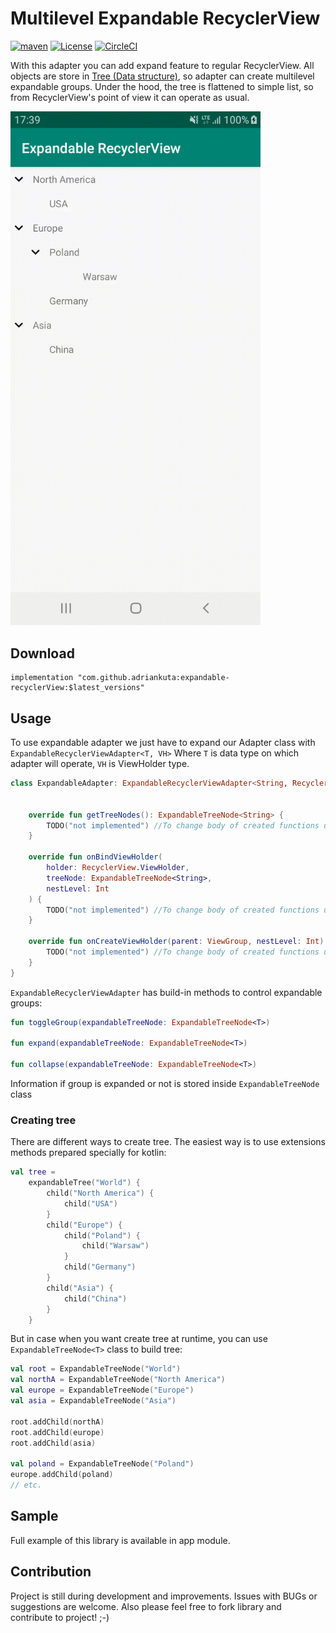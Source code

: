 # Multilevel Expandable RecyclerView

[![maven](https://img.shields.io/maven-central/v/com.github.adriankuta/expandable-recyclerView?style=plastic)](https://search.maven.org/artifact/com.github.adriankuta/expandable-recyclerView)
[![License](https://img.shields.io/github/license/AdrianKuta/Expandable-RecyclerView?style=plastic)](https://github.com/AdrianKuta/Expandable-RecyclerView/blob/master/LICENSE)
[![CircleCI](https://img.shields.io/circleci/build/github/AdrianKuta/Expandable-RecyclerView/master?label=CircleCI&style=plastic&logo=circleci)](https://circleci.com/gh/AdrianKuta/Expandable-RecyclerView)

With this adapter you can add expand feature to regular RecyclerView.
All objects are store in [Tree (Data structure)](https://github.com/AdrianKuta/Tree-Data-Structure), so adapter can create multilevel expandable groups.
Under the hood, the tree is flattened to simple list, so from RecyclerView's point of view it can operate as usual.


<img src="https://github.com/AdrianKuta/Expandable-RecyclerView/blob/master/Demo.gif" width="400" />

## Download

    implementation "com.github.adriankuta:expandable-recyclerView:$latest_versions"
    
## Usage
To use expandable adapter we just have to expand our Adapter class with `ExpandableRecyclerViewAdapter<T, VH>`
Where `T` is data type on which adapter will operate, `VH` is ViewHolder type.

```kotlin
class ExpandableAdapter: ExpandableRecyclerViewAdapter<String, RecyclerView.ViewHolder>() {
    
    
    override fun getTreeNodes(): ExpandableTreeNode<String> {
        TODO("not implemented") //To change body of created functions use File | Settings | File Templates.
    }

    override fun onBindViewHolder(
        holder: RecyclerView.ViewHolder,
        treeNode: ExpandableTreeNode<String>,
        nestLevel: Int
    ) {
        TODO("not implemented") //To change body of created functions use File | Settings | File Templates.
    }

    override fun onCreateViewHolder(parent: ViewGroup, nestLevel: Int): RecyclerView.ViewHolder {
        TODO("not implemented") //To change body of created functions use File | Settings | File Templates.
    }
}
```    

`ExpandableRecyclerViewAdapter` has build-in methods to control expandable groups:
```kotlin
fun toggleGroup(expandableTreeNode: ExpandableTreeNode<T>)

fun expand(expandableTreeNode: ExpandableTreeNode<T>)

fun collapse(expandableTreeNode: ExpandableTreeNode<T>)
```

Information if group is expanded or not is stored inside `ExpandableTreeNode` class


### Creating tree

There are different ways to create tree. The easiest way is to use extensions methods prepared specially for kotlin:

```kotlin
val tree = 
    expandableTree("World") {
        child("North America") {
            child("USA")
        }
        child("Europe") {
            child("Poland") {
                child("Warsaw")
            }
            child("Germany")
        }
        child("Asia") {
            child("China")
        }
    }
```

But in case when you want create tree at runtime, you can use `ExpandableTreeNode<T>` class to build tree:

```kotlin
val root = ExpandableTreeNode("World")
val northA = ExpandableTreeNode("North America")
val europe = ExpandableTreeNode("Europe")
val asia = ExpandableTreeNode("Asia")

root.addChild(northA)
root.addChild(europe)
root.addChild(asia)

val poland = ExpandableTreeNode("Poland")
europe.addChild(poland)
// etc.
```

## Sample

Full example of this library is available in app module.

## Contribution

Project is still during development and improvements.
Issues with BUGs or suggestions are welcome.
Also please feel free to fork library and contribute to project! ;-)